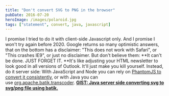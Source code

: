```yaml
---
title: "Don't convert SVG to PNG in the browser"
pubDate: 2016-07-20
heroImage: /images/polaroid.jpg
tags: ["statement", convert, java, javascript]
---
```


I promise I tried to do it with client-side Javascript only. And I promise I won't try again before 2020. Google returns so many optimistic answers, that on the bottom has a disclaimer: "This does not work with Safari", or "This crashes IE9", or just no disclaimer. But don't believe them: **It can't be done. JUST FORGET IT. **It's like adjusting your HTML newsletter to look good in all versions of Outlook. It'll just make you kill yourself. Instead, do it server side: With JavaScript and Node you can rely on [PhantomJS to convert it consistently](https://www.npmjs.com/package/svg2png), or with Java you can use [org.apache.batik.transcoder](https://xmlgraphics.apache.org/batik/using/transcoder.html). [**GIST: Java server side converting svg to svg/png file using batik.**](https://gist.github.com/tomfa/272c481edcad14b853d0a9f103c148c6)
